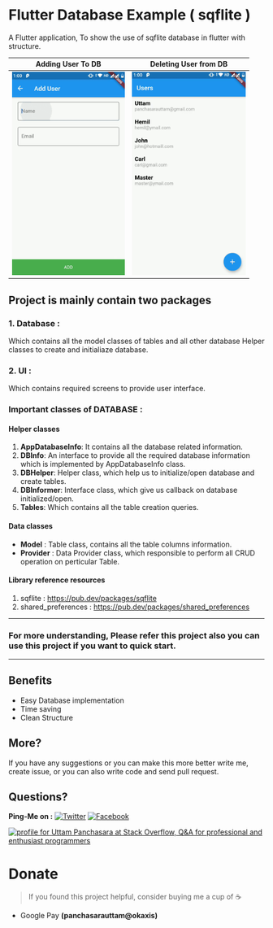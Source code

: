 # Flutter Database Example ( sqflite )

A Flutter application, To show the use of sqflite database in flutter with structure. 

|           Adding User To DB           |             Deleting User from DB              |
|------------------------------------|----------------------------------|
|  <img src="https://github.com/UttamPanchasara/FlutterDBExample/blob/master/gif/1_add_user.gif" height="400" alt="Screenshot"/> | <img src="https://github.com/UttamPanchasara/FlutterDBExample/blob/master/gif/2_delete_user.gif" height="400" alt="Screenshot"/> |


## Project is mainly contain two packages

### 1. Database :

  Which contains all the model classes of tables and all other database Helper classes to create and initialiaze database.

### 2. UI :

  Which contains required screens to provide user interface.
  
  
### Important classes of DATABASE :

#### Helper classes

1. **AppDatabaseInfo**: It contains all the database related information.
2. **DBInfo**: An interface to provide all the required database information which is implemented by AppDatabaseInfo class.
3. **DBHelper**: Helper class, which help us to initialize/open database and create tables.
4. **DBInformer**: Interface class, which give us callback on database initialized/open.
5. **Tables**: Which contains all the table creation queries.

#### Data classes

- **Model** : Table class, contains all the table columns information.
- **Provider** : Data Provider class, which responsible to perform all CRUD operation on perticular Table.

#### Library reference resources

1. sqflite : https://pub.dev/packages/sqflite
2. shared_preferences : https://pub.dev/packages/shared_preferences 

-----------------------------------------------------------------------------

### For more understanding, Please refer this project also you can use this project if you want to quick start.

-----------------------------------------------------------------------------

## Benefits
- Easy Database implementation
- Time saving
- Clean Structure

## More?
If you have any suggestions or you can make this more better write me, create issue, or you can also write code and send pull request.

## Questions?
 
**Ping-Me on :**  [![Twitter](https://img.shields.io/badge/Twitter-%40UTM__Panchasara-blue.svg)](https://twitter.com/UTM_Panchasara)
[![Facebook](https://img.shields.io/badge/Facebook-Uttam%20Panchasara-blue.svg)](https://www.facebook.com/UttamPanchasara94)


<a href="https://stackoverflow.com/users/5719935/uttam-panchasara">
<img src="https://stackoverflow.com/users/flair/5719935.png" width="208" height="58" alt="profile for Uttam Panchasara at Stack Overflow, Q&amp;A for professional and enthusiast programmers" title="profile for Uttam Panchasara at Stack Overflow, Q&amp;A for professional and enthusiast programmers">
</a>


# Donate
> If you found this project helpful, consider buying me a cup of :coffee:
- Google Pay **(panchasarauttam@okaxis)**

